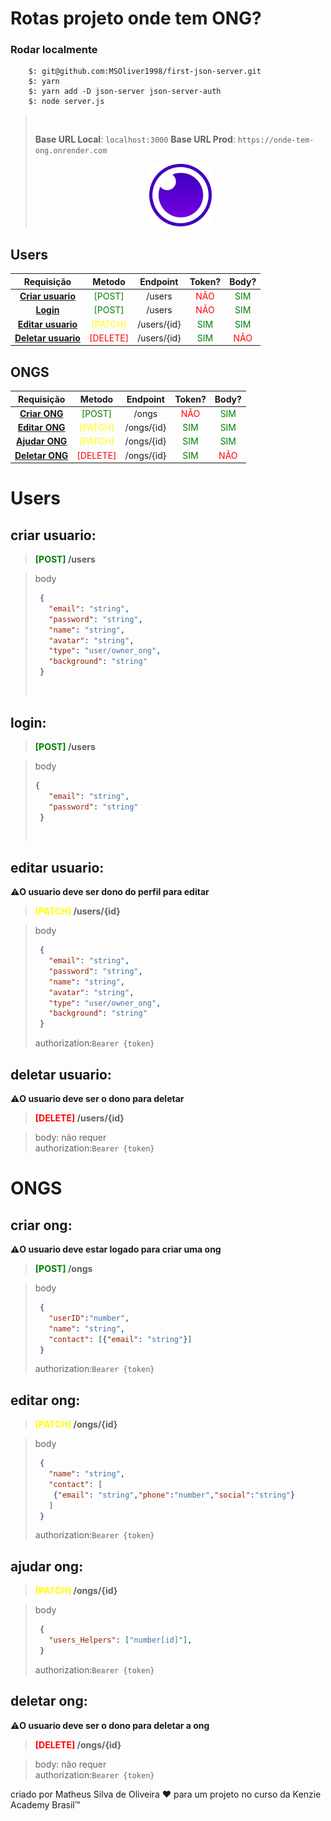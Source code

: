# Rotas projeto onde tem ONG?

### Rodar localmente
``` node
    $: git@github.com:MSOliver1998/first-json-server.git
    $: yarn
    $: yarn add -D json-server json-server-auth
    $: node server.js
```



></br>
>
> **Base URL Local**: `localhost:3000`
> **Base URL Prod**: `https://onde-tem-ong.onrender.com`
> <center><a href='https://drive.google.com/file/d/1ziU6G1YYhxEOE3zbr9Hejma3RoyKJI6H/view?usp=share_link'><img src="./src/logoInsominia.png"width="100" height="100"></a><center>


## Users
| Requisição | Metodo | Endpoint | Token? | Body? | 
| :---: | :---: | :---: | :---: | :---: |
| [**Criar usuario**](#criar-usuario) | <font color=green>[POST]</font> |  /users  | <font color=red>NÃO</font> | <font color=green> SIM </font> | 
| [**Login**](#login) | <font color=green>[POST]</font> | /users | <font color=red>NÃO</font> | <font color=green> SIM </font> |
| [**Editar usuario**](#editar-usuario) | <font color=yellow>[PATCH]</font> | /users/{id} | <font color=green> SIM </font> | <font color=green> SIM </font> |
| [**Deletar usuario**](#deletar-usuario) | <font color=red>[DELETE]</font> | /users/{id} | <font color=green> SIM </font> | <font color=red>NÃO</font> | 


## ONGS
| Requisição | Metodo | Endpoint | Token? | Body? | 
| :---: | :---: | :---: | :---: | :---: |
| [**Criar ONG**](#criar-ong) | <font color=green>[POST]</font> |  /ongs | <font color=red>NÃO</font> |<font color=green> SIM </font> | 
| [**Editar ONG**](#editar-ong) | <font color=yellow>[PATCH]</font> | /ongs/{id} | <font color=green> SIM </font> | <font color=green> SIM </font>| 
| [**Ajudar ONG**](#ajudar-ong) | <font color=yellow>[PATCH]</font> | /ongs/{id} | <font color=green> SIM </font> | <font color=green> SIM </font> | 
| [**Deletar ONG**](#deletar-ong) | <font color=red>[DELETE]</font> | /ongs/{id} | <font color=green> SIM </font> | <font color=red>NÃO</font> | 


# Users

## criar usuario:
>**<font color=green>[POST] </font>/users**

>body
>```json
>  {
>    "email": "string",
>    "password": "string",
>    "name": "string",
>    "avatar": "string",
>    "type": "user/owner_ong",
>    "background": "string"
>  }
>```
></br>

## login:
>**<font color=green>[POST] </font>/users**

>body
>```json
> {
>    "email": "string",
>    "password": "string"
>  }
>```
><br>

## editar usuario:

:warning:**O usuario deve ser dono do perfil para editar**
>**<font color=yellow>[PATCH] </font>/users/{id}**

> body
>```json
>  {
>    "email": "string",
>    "password": "string",
>    "name": "string",
>    "avatar": "string",
>    "type": "user/owner_ong",
>    "background": "string"
>  }
>```
> authorization:`Bearer {token}`
></br>

## deletar usuario:
:warning:**O usuario deve ser o dono para deletar**
>**<font color=red>[DELETE]</font> /users/{id}**

>body: não requer </br>
>authorization:`Bearer {token}`

# ONGS

## criar ong:
:warning:**O usuario deve estar logado para criar uma ong**
>**<font color=green>[POST] </font>/ongs**

>body
>```json
>  {
>    "userID":"number",
>    "name": "string",
>    "contact": [{"email": "string"}]
>  }
>```
>authorization:`Bearer {token}`
></br>

## editar ong:
>**<font color=yellow>[PATCH]</font> /ongs/{id}**

>body
>```json
>  {
>    "name": "string",
>    "contact": [
>     {"email": "string","phone":"number","social":"string"}
>    ]
>  }
>```
>authorization:`Bearer {token}`
></br>

## ajudar ong: 
>**<font color=yellow>[PATCH]</font> /ongs/{id}**

>body
>```json
>  {
>    "users_Helpers": ["number[id]"],
>  }
>```
> authorization:`Bearer {token}`
></br>

## deletar ong:
:warning:**O usuario deve ser o dono para deletar a ong**
>**<font color=red>[DELETE]</font> /ongs/{id}**

>body: não requer</br>
>authorization:`Bearer {token}`


criado por Matheus Silva de Oliveira ❤️ 
para um projeto no curso da Kenzie Academy Brasil™
